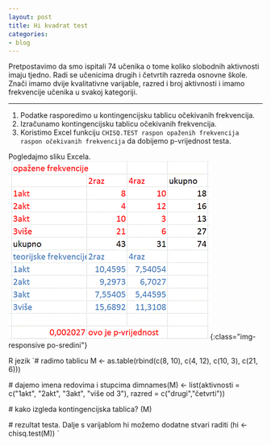 ```yaml
---
layout: post
title: Hi kvadrat test
categories:
- blog
---
```

Pretpostavimo da smo ispitali 74 učenika o tome koliko slobodnih aktivnosti imaju tjedno. Radi se učenicima drugih i četvrtih razreda osnovne škole. Znači imamo dvije kvalitativne varijable, razred i broj aktivnosti i imamo frekvencije učenika u svakoj kategoriji.

---

1. Podatke rasporedimo u kontingencijsku tablicu očekivanih frekvencija. 
2. Izračunamo kontingencijsku tablicu očekivanih frekvencija.
3. Koristimo Excel funkciju `CHISQ.TEST raspon opaženih frekvencija raspon očekivanih frekvencija` da dobijemo p-vrijednost testa.

Pogledajmo sliku Excela.
![hikvadrat1](/assets/img/hikvadrat1.GIF){:class="img-responsive po-sredini"}

R jezik
`# radimo tablicu
M <- as.table(rbind(c(8, 10), c(4, 12), c(10, 3), c(21, 6)))

\# dajemo imena redovima i stupcima
dimnames(M) <- list(aktivnosti = c("1akt", "2akt", "3akt", "više od 3"),
                    razred = c("drugi","četvrti"))

\# kako izgleda kontingencijska tablica?
(M)

\# rezultat testa. Dalje s varijablom hi možemo dodatne stvari raditi
(hi <- chisq.test(M))
`